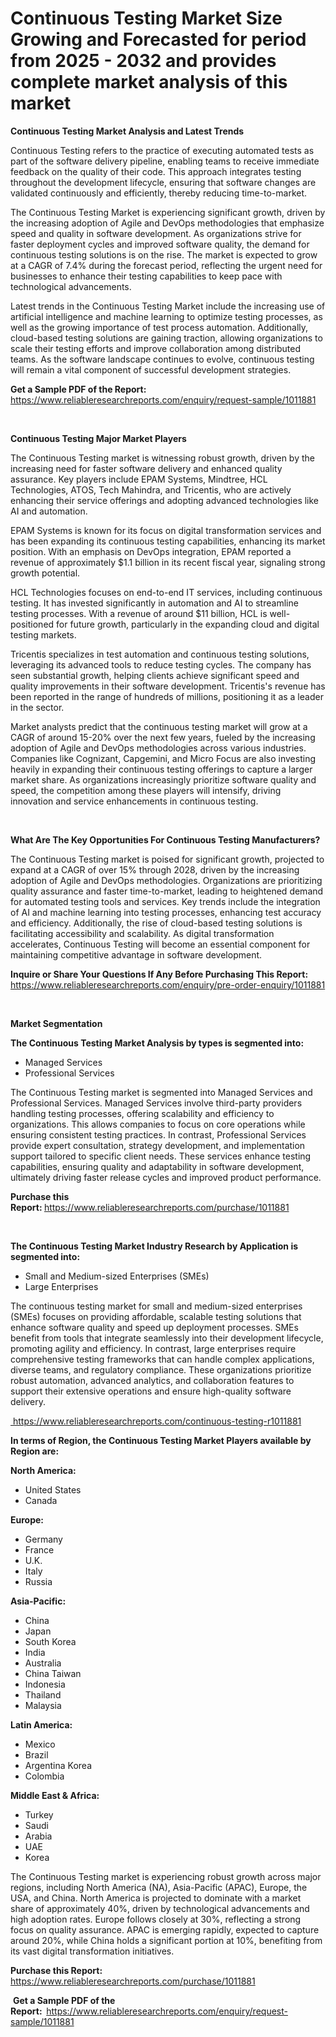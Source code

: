 <p><h1>Continuous Testing Market Size Growing and Forecasted for period from 2025 - 2032 and provides complete market analysis of this market</h1></p><p><strong>Continuous Testing Market Analysis and Latest Trends</strong></p>
<p><p>Continuous Testing refers to the practice of executing automated tests as part of the software delivery pipeline, enabling teams to receive immediate feedback on the quality of their code. This approach integrates testing throughout the development lifecycle, ensuring that software changes are validated continuously and efficiently, thereby reducing time-to-market.</p><p>The Continuous Testing Market is experiencing significant growth, driven by the increasing adoption of Agile and DevOps methodologies that emphasize speed and quality in software development. As organizations strive for faster deployment cycles and improved software quality, the demand for continuous testing solutions is on the rise. The market is expected to grow at a CAGR of 7.4% during the forecast period, reflecting the urgent need for businesses to enhance their testing capabilities to keep pace with technological advancements.</p><p>Latest trends in the Continuous Testing Market include the increasing use of artificial intelligence and machine learning to optimize testing processes, as well as the growing importance of test process automation. Additionally, cloud-based testing solutions are gaining traction, allowing organizations to scale their testing efforts and improve collaboration among distributed teams. As the software landscape continues to evolve, continuous testing will remain a vital component of successful development strategies.</p></p>
<p><strong>Get a Sample PDF of the Report:&nbsp;</strong> <a href="https://www.reliableresearchreports.com/enquiry/request-sample/1011881?utm_campaign=3327&utm_medium=2&utm_source=Github&utm_content=ia&utm_term=17042025&utm_id=continuous-testing">https://www.reliableresearchreports.com/enquiry/request-sample/1011881</a></p>
<p>&nbsp;</p>
<p><strong>Continuous Testing Major Market Players</strong></p>
<p><p>The Continuous Testing market is witnessing robust growth, driven by the increasing need for faster software delivery and enhanced quality assurance. Key players include EPAM Systems, Mindtree, HCL Technologies, ATOS, Tech Mahindra, and Tricentis, who are actively enhancing their service offerings and adopting advanced technologies like AI and automation.</p><p>EPAM Systems is known for its focus on digital transformation services and has been expanding its continuous testing capabilities, enhancing its market position. With an emphasis on DevOps integration, EPAM reported a revenue of approximately $1.1 billion in its recent fiscal year, signaling strong growth potential.</p><p>HCL Technologies focuses on end-to-end IT services, including continuous testing. It has invested significantly in automation and AI to streamline testing processes. With a revenue of around $11 billion, HCL is well-positioned for future growth, particularly in the expanding cloud and digital testing markets.</p><p>Tricentis specializes in test automation and continuous testing solutions, leveraging its advanced tools to reduce testing cycles. The company has seen substantial growth, helping clients achieve significant speed and quality improvements in their software development. Tricentis's revenue has been reported in the range of hundreds of millions, positioning it as a leader in the sector.</p><p>Market analysts predict that the continuous testing market will grow at a CAGR of around 15-20% over the next few years, fueled by the increasing adoption of Agile and DevOps methodologies across various industries. Companies like Cognizant, Capgemini, and Micro Focus are also investing heavily in expanding their continuous testing offerings to capture a larger market share. As organizations increasingly prioritize software quality and speed, the competition among these players will intensify, driving innovation and service enhancements in continuous testing.</p></p>
<p>&nbsp;</p>
<p><strong>What Are The Key Opportunities For Continuous Testing Manufacturers?</strong></p>
<p><p>The Continuous Testing market is poised for significant growth, projected to expand at a CAGR of over 15% through 2028, driven by the increasing adoption of Agile and DevOps methodologies. Organizations are prioritizing quality assurance and faster time-to-market, leading to heightened demand for automated testing tools and services. Key trends include the integration of AI and machine learning into testing processes, enhancing test accuracy and efficiency. Additionally, the rise of cloud-based testing solutions is facilitating accessibility and scalability. As digital transformation accelerates, Continuous Testing will become an essential component for maintaining competitive advantage in software development.</p></p>
<p><strong>Inquire or Share Your Questions If Any Before Purchasing This Report:</strong> <a href="https://www.reliableresearchreports.com/enquiry/pre-order-enquiry/1011881?utm_campaign=3327&utm_medium=2&utm_source=Github&utm_content=ia&utm_term=17042025&utm_id=continuous-testing">https://www.reliableresearchreports.com/enquiry/pre-order-enquiry/1011881</a></p>
<p>&nbsp;</p>
<p><strong>Market Segmentation</strong></p>
<p><strong>The Continuous Testing Market Analysis by types is segmented into:</strong></p>
<p><ul><li>Managed Services</li><li>Professional Services</li></ul></p>
<p><p>The Continuous Testing market is segmented into Managed Services and Professional Services. Managed Services involve third-party providers handling testing processes, offering scalability and efficiency to organizations. This allows companies to focus on core operations while ensuring consistent testing practices. In contrast, Professional Services provide expert consultation, strategy development, and implementation support tailored to specific client needs. These services enhance testing capabilities, ensuring quality and adaptability in software development, ultimately driving faster release cycles and improved product performance.</p></p>
<p><strong>Purchase this Report:&nbsp;</strong><a href="https://www.reliableresearchreports.com/purchase/1011881?utm_campaign=3327&utm_medium=2&utm_source=Github&utm_content=ia&utm_term=17042025&utm_id=continuous-testing">https://www.reliableresearchreports.com/purchase/1011881</a></p>
<p>&nbsp;</p>
<p><strong>The Continuous Testing Market Industry Research by Application is segmented into:</strong></p>
<p><ul><li>Small and Medium-sized Enterprises (SMEs)</li><li>Large Enterprises</li></ul></p>
<p><p>The continuous testing market for small and medium-sized enterprises (SMEs) focuses on providing affordable, scalable testing solutions that enhance software quality and speed up deployment processes. SMEs benefit from tools that integrate seamlessly into their development lifecycle, promoting agility and efficiency. In contrast, large enterprises require comprehensive testing frameworks that can handle complex applications, diverse teams, and regulatory compliance. These organizations prioritize robust automation, advanced analytics, and collaboration features to support their extensive operations and ensure high-quality software delivery.</p></p>
<p><a href="https://www.reliableresearchreports.com/continuous-testing-r1011881?utm_campaign=3327&utm_medium=2&utm_source=Github&utm_content=ia&utm_term=17042025&utm_id=continuous-testing">&nbsp;https://www.reliableresearchreports.com/continuous-testing-r1011881</a></p>
<p><strong>In terms of Region, the Continuous Testing Market Players available by Region are:</strong></p>
<p>
    <p> <strong> North America: </strong>
        <ul>
            <li>United States</li>
            <li>Canada</li>
        </ul>
        </p> 
    <p> <strong> Europe: </strong>
        <ul>
            <li>Germany</li>
            <li>France</li>
            <li>U.K.</li>
            <li>Italy</li>
            <li>Russia</li>
        </ul>
        </p> 
    <p> <strong> Asia-Pacific: </strong>
        <ul>
            <li>China</li>
            <li>Japan</li>
            <li>South Korea</li>
            <li>India</li>
            <li>Australia</li>
            <li>China Taiwan</li>
            <li>Indonesia</li>
            <li>Thailand</li>
            <li>Malaysia</li>
        </ul>
        </p> 
    <p> <strong> Latin America: </strong>
        <ul>
            <li>Mexico</li>
            <li>Brazil</li>
            <li>Argentina Korea</li>
            <li>Colombia</li>
        </ul>
        </p> 
    <p> <strong> Middle East & Africa: </strong>
        <ul>
            <li>Turkey</li>
            <li>Saudi</li>
            <li>Arabia</li>
            <li>UAE</li>
            <li>Korea</li>
        </ul>
    </p>
    </p>
<p><p>The Continuous Testing market is experiencing robust growth across major regions, including North America (NA), Asia-Pacific (APAC), Europe, the USA, and China. North America is projected to dominate with a market share of approximately 40%, driven by technological advancements and high adoption rates. Europe follows closely at 30%, reflecting a strong focus on quality assurance. APAC is emerging rapidly, expected to capture around 20%, while China holds a significant portion at 10%, benefiting from its vast digital transformation initiatives.</p></p>
<p><strong>Purchase this Report: </strong><a href="https://www.reliableresearchreports.com/purchase/1011881?utm_campaign=3327&utm_medium=2&utm_source=Github&utm_content=ia&utm_term=17042025&utm_id=continuous-testing">https://www.reliableresearchreports.com/purchase/1011881</a></p>
<p>&nbsp;<strong>Get a Sample PDF of the Report:&nbsp;&nbsp;</strong><a href="https://www.reliableresearchreports.com/enquiry/request-sample/1011881?utm_campaign=3327&utm_medium=2&utm_source=Github&utm_content=ia&utm_term=17042025&utm_id=continuous-testing">https://www.reliableresearchreports.com/enquiry/request-sample/1011881</a></p>
<p><strong></strong></p>
<p><p></p><p></p><p></p></p>
